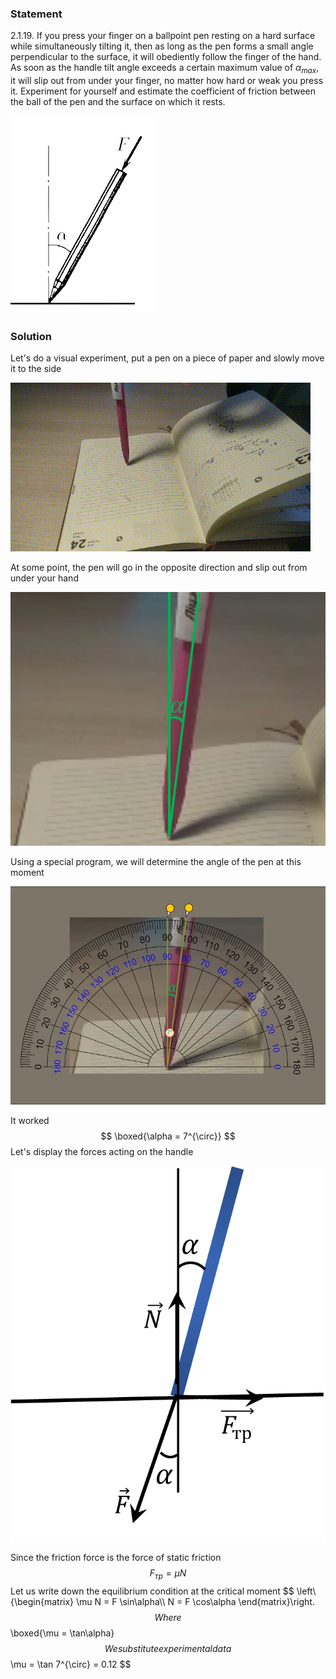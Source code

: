 ###  Statement 

$2.1.19.$ If you press your finger on a ballpoint pen resting on a hard surface while simultaneously tilting it, then as long as the pen forms a small angle perpendicular to the surface, it will obediently follow the finger of the hand. As soon as the handle tilt angle exceeds a certain maximum value of $\alpha_{max}$, it will slip out from under your finger, no matter how hard or weak you press it. Experiment for yourself and estimate the coefficient of friction between the ball of the pen and the surface on which it rests. 

![ For problem $2.1.19$ |237x317, 24%](../../img/2.1.19/statement.png)

### Solution

Let's do a visual experiment, put a pen on a piece of paper and slowly move it to the side 

![ Demonstration of a pen falling |480x270, 59%](../../img/2.1.19/demo.gif) 

At some point, the pen will go in the opposite direction and slip out from under your hand 

![ The pen is in a critical condition |652x525, 42%](../../img/2.1.19/draw.png)

Using a special program, we will determine the angle of the pen at this moment 

![ Measuring the critical angle |795x550, 76%](../../img/2.1.19/angle.jpg)

It worked $$ \boxed{\alpha = 7^{\circ}} $$ Let's display the forces acting on the handle 

![ Forces acting on the handle |698x833, 31%](../../img/2.1.19/draw1.png)

Since the friction force is the force of static friction $$ F_{тр} = \mu N $$ Let us write down the equilibrium condition at the critical moment $$ \left\\{\begin{matrix} \mu N = F \sin\alpha\\\ N = F \cos\alpha \end{matrix}\right. $$ Where $$ \boxed{\mu = \tan\alpha} $$ We substitute experimental data $$ \mu = \tan 7^{\circ} = 0.12 $$ 
